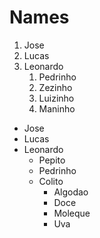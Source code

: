 # Names

1. Jose
2. Lucas
3. Leonardo
   1. Pedrinho
   2. Zezinho
   3. Luizinho
   4. Maninho

- Jose
- Lucas
- Leonardo
    - Pepito
    - Pedrinho
    - Colito
        - Algodao
        - Doce
        - Moleque
        - Uva